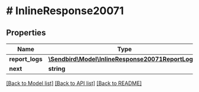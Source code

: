 # # InlineResponse20071

## Properties

Name | Type | Description | Notes
------------ | ------------- | ------------- | -------------
**report_logs** | [**\Sendbird\Model\InlineResponse20071ReportLogs[]**](InlineResponse20071ReportLogs.md) |  | [optional]
**next** | **string** |  | [optional]

[[Back to Model list]](../../README.md#models) [[Back to API list]](../../README.md#endpoints) [[Back to README]](../../README.md)
